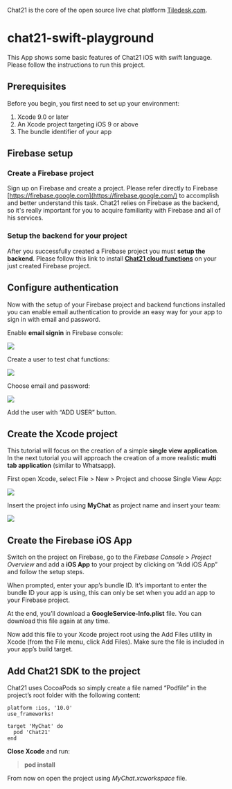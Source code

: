 Chat21 is the core of the open source live chat platform [Tiledesk.com](http://www.tiledesk.com).

# chat21-swift-playground
This App shows some basic features of Chat21 iOS with swift language.
Please follow the instructions to run this project.

## Prerequisites

Before you begin, you first need to set up your environment:

1. Xcode 9.0 or later
2. An Xcode project targeting iOS 9 or above
3. The bundle identifier of your app

## Firebase setup

### **Create a Firebase project**

Sign up on Firebase and create a project. Please refer directly to Firebase [https://firebase.google.com](https://firebase.google.com/) to accomplish and better understand this task. Chat21 relies on Firebase as the backend, so it's really important for you to acquire familiarity with Firebase and all of his services.

### Setup the backend for your project

After you successfully created a Firebase project you must **setup the backend**. Please follow this link to install [**Chat21 cloud functions**](https://github.com/chat21/chat21-cloud-functions) on your just created Firebase project.

## Configure authentication

Now with the setup of your Firebase project and backend functions installed you can enable email authentication to provide an easy way for your app to sign in with email and password.

Enable **email signin** in Firebase console:

![](http://www.chat21.org/wp-content/uploads/2018/02/firebase-add-user-step0-1500x746.png)

Create a user to test chat functions:

![](http://www.chat21.org/wp-content/uploads/2018/02/firebase-add-user-step1-1500x692.png)

Choose email and password:

![](http://www.chat21.org/wp-content/uploads/2018/02/firebase-add-user-step2-1500x692.png)

Add the user with “ADD USER” button.

## Create the Xcode project

This tutorial will focus on the creation of a simple **single view application**. In the next tutorial you will approach the creation of a more realistic **multi tab application** \(similar to Whatsapp\).

First open Xcode, select File &gt; New &gt; Project and choose Single View App:

![](http://www.chat21.org/wp-content/uploads/2018/02/xcode-create-project-step1-1030x742.png)

Insert the project info using **MyChat** as project name and insert your team:  

![](../.gitbook/assets/create-swift-mychat.png)

## Create the Firebase iOS App

Switch on the project on Firebase, go to the _Firebase Console_ &gt; _Project Overview_ and add a **iOS App** to your project by clicking on “Add iOS App” and follow the setup steps.

When prompted, enter your app’s bundle ID. It’s important to enter the bundle ID your app is using, this can only be set when you add an app to your Firebase project.

At the end, you’ll download a **GoogleService-Info.plist** file. You can download this file again at any time.

Now add this file to your Xcode project root using the Add Files utility in Xcode \(from the File menu, click Add Files\). Make sure the file is included in your app’s build target.

## Add Chat21 SDK to the project

Chat21 uses CocoaPods so simply create a file named “Podfile” in the project’s root folder with the following content:

```text
platform :ios, '10.0'
use_frameworks!

target 'MyChat' do
  pod 'Chat21'
end

```

**Close Xcode** and run:

> **pod install**

From now on open the project using _MyChat.xcworkspace_ file.
